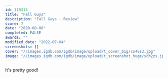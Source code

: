 ```yaml
---
id: 119313
title: "Fall Guys"
description: "Fall Guys - Review"
score: 7
date: "2020-08-08"
completed: FALSE
awards: ""
modified_date: "2022-07-04"
screenshots: []
cover: "//images.igdb.com/igdb/image/upload/t_cover_big/co4vs3.jpg"
image: "//images.igdb.com/igdb/image/upload/t_screenshot_huge/sch2zx.jpg"
---
```

It's pretty good!